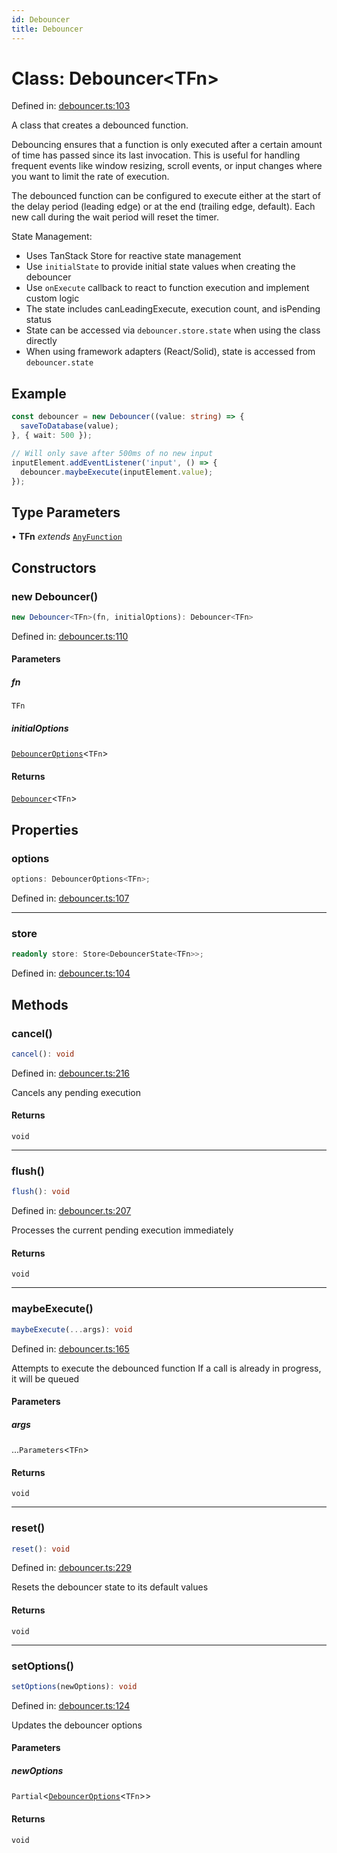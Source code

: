```yaml
---
id: Debouncer
title: Debouncer
---
```


<!-- DO NOT EDIT: this page is autogenerated from the type comments -->

# Class: Debouncer\<TFn\>

Defined in: [debouncer.ts:103](https://github.com/TanStack/pacer/blob/main/packages/pacer/src/debouncer.ts#L103)

A class that creates a debounced function.

Debouncing ensures that a function is only executed after a certain amount of time has passed
since its last invocation. This is useful for handling frequent events like window resizing,
scroll events, or input changes where you want to limit the rate of execution.

The debounced function can be configured to execute either at the start of the delay period
(leading edge) or at the end (trailing edge, default). Each new call during the wait period
will reset the timer.

State Management:
- Uses TanStack Store for reactive state management
- Use `initialState` to provide initial state values when creating the debouncer
- Use `onExecute` callback to react to function execution and implement custom logic
- The state includes canLeadingExecute, execution count, and isPending status
- State can be accessed via `debouncer.store.state` when using the class directly
- When using framework adapters (React/Solid), state is accessed from `debouncer.state`

## Example

```ts
const debouncer = new Debouncer((value: string) => {
  saveToDatabase(value);
}, { wait: 500 });

// Will only save after 500ms of no new input
inputElement.addEventListener('input', () => {
  debouncer.maybeExecute(inputElement.value);
});
```

## Type Parameters

• **TFn** *extends* [`AnyFunction`](../../type-aliases/anyfunction.md)

## Constructors

### new Debouncer()

```ts
new Debouncer<TFn>(fn, initialOptions): Debouncer<TFn>
```

Defined in: [debouncer.ts:110](https://github.com/TanStack/pacer/blob/main/packages/pacer/src/debouncer.ts#L110)

#### Parameters

##### fn

`TFn`

##### initialOptions

[`DebouncerOptions`](../../interfaces/debounceroptions.md)\<`TFn`\>

#### Returns

[`Debouncer`](../debouncer.md)\<`TFn`\>

## Properties

### options

```ts
options: DebouncerOptions<TFn>;
```

Defined in: [debouncer.ts:107](https://github.com/TanStack/pacer/blob/main/packages/pacer/src/debouncer.ts#L107)

***

### store

```ts
readonly store: Store<DebouncerState<TFn>>;
```

Defined in: [debouncer.ts:104](https://github.com/TanStack/pacer/blob/main/packages/pacer/src/debouncer.ts#L104)

## Methods

### cancel()

```ts
cancel(): void
```

Defined in: [debouncer.ts:216](https://github.com/TanStack/pacer/blob/main/packages/pacer/src/debouncer.ts#L216)

Cancels any pending execution

#### Returns

`void`

***

### flush()

```ts
flush(): void
```

Defined in: [debouncer.ts:207](https://github.com/TanStack/pacer/blob/main/packages/pacer/src/debouncer.ts#L207)

Processes the current pending execution immediately

#### Returns

`void`

***

### maybeExecute()

```ts
maybeExecute(...args): void
```

Defined in: [debouncer.ts:165](https://github.com/TanStack/pacer/blob/main/packages/pacer/src/debouncer.ts#L165)

Attempts to execute the debounced function
If a call is already in progress, it will be queued

#### Parameters

##### args

...`Parameters`\<`TFn`\>

#### Returns

`void`

***

### reset()

```ts
reset(): void
```

Defined in: [debouncer.ts:229](https://github.com/TanStack/pacer/blob/main/packages/pacer/src/debouncer.ts#L229)

Resets the debouncer state to its default values

#### Returns

`void`

***

### setOptions()

```ts
setOptions(newOptions): void
```

Defined in: [debouncer.ts:124](https://github.com/TanStack/pacer/blob/main/packages/pacer/src/debouncer.ts#L124)

Updates the debouncer options

#### Parameters

##### newOptions

`Partial`\<[`DebouncerOptions`](../../interfaces/debounceroptions.md)\<`TFn`\>\>

#### Returns

`void`
